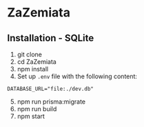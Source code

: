 # ZaZemiata

## Installation - SQLite

1. git clone 
2. cd ZaZemiata
3. npm install
4. Set up `.env` file with the following content:
```
DATABASE_URL="file:./dev.db"
```
5. npm run prisma:migrate
6. npm run build
7. npm start